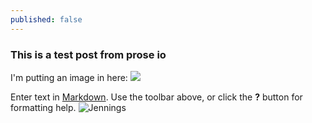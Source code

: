 ```yaml
---
published: false
---
```


### This is a test post from prose io

I'm putting an image in here:
![](/assets/post_images/tja.jpg)

Enter text in [Markdown](http://daringfireball.net/projects/markdown/). Use the toolbar above, or click the **?** button for formatting help.
![Jennings](//assets/post_images/tja.jpg)